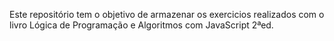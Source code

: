 Este repositório tem o objetivo de armazenar os exercicios realizados com o livro Lógica de Programação e Algoritmos com JavaScript 2ªed.
